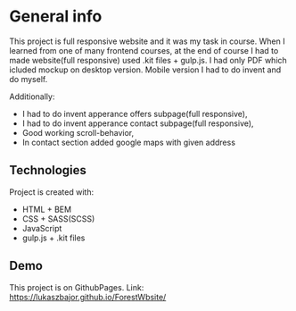 # General info

This project is full responsive website and it was my task in course. When I learned from one of many frontend courses, at the end of course I had to made website(full responsive) used .kit files + gulp.js. I had only PDF which icluded mockup on desktop version. Mobile version I had to do invent and do myself.

Additionally:

- I had to do invent apperance offers subpage(full responsive),
- I had to do invent apperance contact subpage(full responsive),
- Good working scroll-behavior,
- In contact section added google maps with given address

## Technologies

Project is created with:

- HTML + BEM
- CSS + SASS(SCSS)
- JavaScript
- gulp.js + .kit files

## Demo

This project is on GithubPages. Link: https://lukaszbajor.github.io/ForestWbsite/
